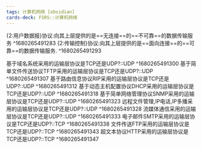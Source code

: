 ```yaml
---
tags: 计算机网络 [obsidian]
cards-deck: FSRS::计算机网络
---
```


{2:用户数据报}协议:向其上层提供的是==无连接==的==不可靠==的数据传输服务
^1680265491283
{2:传输控制}协议:向其上层提供的是==面向连接==的==可靠==的数据传输服务.
^1680265491293


基于域名系统采用的运输层协议是TCP还是UDP?::UDP ^1680265491300
基于简单文件传送协议TFTP采用的运输层协议是TCP还是UDP?::UDP ^1680265491307
基于路由信息协议RIP采用的运输层协议是TCP还是UDP?::UDP ^1680265491312
基于动态主机配置协议DHCP采用的运输层协议是TCP还是UDP?::UDP ^1680265491318
基于简单网络管理协议SNMP采用的运输层协议是TCP还是UDP?::UDP ^1680265491323
远程文件管理,IP电话,IP多播采用的运输层协议是TCP还是UDP?::UDP ^1680265491328
流媒体通信采用的运输层协议是TCP还是UDP?::UDP ^1680265491333
电子邮件SMTP采用的运输层协议是TCP还是UDP?::TCP ^1680265491338
文件传送FTP采用的运输层协议是TCP还是UDP?::TCP ^1680265491343
超文本协议HTTP采用的运输层协议是TCP还是UDP?::TCP ^1680265491347

